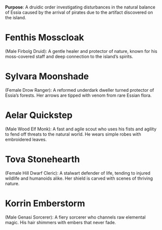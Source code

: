 **Purpose**: A druidic order investigating disturbances in the natural balance of Essia caused by the arrival of pirates due to the artifact discovered on the island.


# **Fenthis Mosscloak** 
(Male Firbolg Druid): A gentle healer and protector of nature, known for his moss-covered staff and deep connection to the island’s spirits.

# **Sylvara Moonshade** 
(Female Drow Ranger): A reformed underdark dweller turned protector of Essia’s forests. Her arrows are tipped with venom from rare Essian flora.

# **Aelar Quickstep** 
(Male Wood Elf Monk): A fast and agile scout who uses his fists and agility to fend off threats to the natural world. He wears simple robes with embroidered leaves.

# **Tova Stonehearth** 
(Female Hill Dwarf Cleric): A stalwart defender of life, tending to injured wildlife and humanoids alike. Her shield is carved with scenes of thriving nature.

# **Korrin Emberstorm** 
(Male Genasi Sorcerer): A fiery sorcerer who channels raw elemental magic. His hair shimmers with embers that never fade.